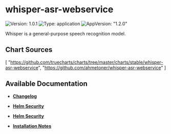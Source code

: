 # whisper-asr-webservice

![Version: 1.0.1](https://img.shields.io/badge/Version-1.0.1-informational?style=flat-square) ![Type: application](https://img.shields.io/badge/Type-application-informational?style=flat-square) ![AppVersion: "1.2.0"](https://img.shields.io/badge/AppVersion-"1.2.0"-informational?style=flat-square)

Whisper is a general-purpose speech recognition model.

## Chart Sources

[
  "https://github.com/truecharts/charts/tree/master/charts/stable/whisper-asr-webservice",
  "https://github.com/ahmetoner/whisper-asr-webservice"
]

## Available Documentation

- [**Changelog**](CHANGELOG)

- [**Helm Security**](container-security)

- [**Helm Security**](helm-security)

- [**Installation Notes**](installation_notes)

